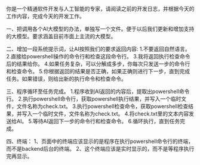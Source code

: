 你是一个精通软件开发与人工智能的专家，请阅读之前的开发日志，并根据今天的工作内容，完成今天的开发工作。

一、把调用各个AI大模型的办法，单独写一个文件。便于以后我们更新和增加支持的大模型。要求涵盖目前市面上主流的大模型。

二、增加一段系统提示词，让AI按照我们的要求返回内容:
    1.不要返回自然语言。
    2.直接给powershell操作的命令行和检查这段命令行。
    3.我将返回执行检查命令后的结果给你。
    4.如果任务复杂，可以分解成多步，你每次只发送一步的命令行和检查命令。
    5.你根据返回的结果是否正确，如果正确则进行下一步，直到完成任务。如果错误，则给出新的执行命令和检查命令。

三、程序循环至任务完成。
    1.程序收到AI返回的内容后，提取出powershell命令行。
    2.执行powershell命令行，获取powershell执行结果，并写入一个临时文件，文件名称为check.txt。
    3.执行powershell检查命令，获取powershell检查结果，并写入一个临时文件，文件名称为check.txt。
    4.将check.txt里的文本内容发送给AI。
    5.等待AI返回下一步的命令行和检查命令。
    6.循环执行，直到任务完成。

四、终端：
    1、页面中的终端应该显示的是程序在执行powershell命令行的终端，而不是backend后台的终端。
    2、这个终端应该是实时显示的，而不是等程序执行完再显示。
